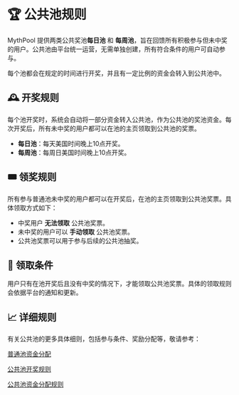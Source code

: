 # 🏆 公共池规则
MythPool 提供两类公共奖池**每日池** 和 **每周池**，旨在回馈所有积极参与但未中奖的用户。公共池由平台统一运营，无需单独创建，所有符合条件的用户可自动参与。

每个池都会在规定的时间进行开奖，并且有一定比例的资金会转入到公共池中。

## 🕰️ 开奖规则

每个池开奖时，系统会自动将一部分资金转入公共池，作为公共池的奖池资金。每次开奖后，所有未中奖的用户都可以在池的主页领取到公共池的奖票。

- **每日池**：每天美国时间晚上10点开奖。
- **每周池**：每周日美国时间晚上10点开奖。

## 🎟️ 领奖规则

所有参与普通池未中奖的用户都可以在开奖后，在池的主页领取到公共池奖票。具体领取方式如下：

- 中奖用户 **无法领取** 公共池奖票。
- 未中奖的用户可以 **手动领取** 公共池奖票。
- 公共池奖票可以用于参与后续的公共池抽奖。

## 📜 领取条件

用户只有在池开奖后且没有中奖的情况下，才能领取公共池奖票。具体的领取规则会依据平台的通知和更新。

## 📈 详细规则

有关公共池的更多具体细则，包括参与条件、奖励分配等，敬请参考： 

[普通池资金分配](./rules-regular-fund.md)

[公共池开奖规则](./rules-public-draw.md)

[公共池资金分配规则](./rules-public-fund.md)